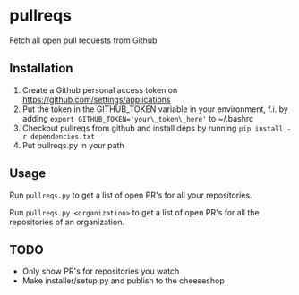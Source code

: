 pullreqs
========

Fetch all open pull requests from Github


Installation
------------

1. Create a Github personal access token on https://github.com/settings/applications
2. Put the token in the GITHUB\_TOKEN variable in your environment, f.i. by 
   adding `export GITHUB_TOKEN='your\_token\_here'` to ~/.bashrc
3. Checkout pullreqs from github and install deps by running `pip install -r dependencies.txt`
4. Put pullreqs.py in your path


Usage
-----

Run `pullreqs.py` to get a list of open PR's for all your repositories.

Run `pullreqs.py <organization>` to get a list of open PR's for all the repositories of an organization.

TODO
----
* Only show PR's for repositories you watch
* Make installer/setup.py and publish to the cheeseshop
